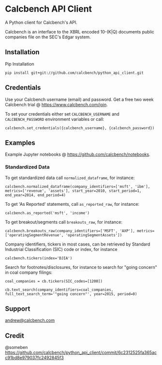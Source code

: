 # Calcbench API Client


A Python client for Calcbench's API.

Calcbench is an interface to the XBRL encoded 10-(K|Q) documents public companies file on the SEC's Edgar system.

## Installation

Pip Installation

    pip install git+git://github.com/calcbench/python_api_client.git
    
## Credentials

Use your Calcbench username (email) and password.  Get a free two week Calcbench trial @ https://www.calcbench.com/join.

To set your credentials either set `CALCBENCH_USERNAME` and `CALCBENCH_PASSWORD` environment variables or call:

    calcbench.set_credentials({calcbench_username}, {calcbench_password})
    

## Examples

Example Jupyter notebooks @ https://github.com/calcbench/notebooks.

### Standardized Data
To get standardized data call `normalized_dataframe`, for instance:

    calcbench.normalized_dataframe(company_identifiers=['msft', 'ibm'], metrics=['revenue', 'assets'], start_year=2010, start_period=1, end_year=2014, end_period=4)
    
To get 'As Reported' statements, call `as_reported_raw`, for instance:

	calcbench.as_reported('msft', 'income')
	
To get breakout/segments call `breakouts_raw`, for instance:

	calcbench.breakouts_raw(company_identifiers=['MSFT', 'AXP'], metrics=['operatingSegmentRevenue', 'operatingSegmentAssets'])

Company identifiers, tickers in most cases, can be retrieved by Standard Industrial Classification (SIC) code or index, for instance
    
    calcbench.tickers(index='DJIA')

Search for footnotes/disclosures, for instance to search for "going concern" in coal company filings:

	coal_companies = cb.tickers(SIC_codes=[1200])
	
	cb.text_search(company_identifiers=coal_companies, full_text_search_term='"going concern"', year=2015, period=0)

## Support

andrew@calcbench.com

## Credit
@someben https://github.com/calcbench/python_api_client/commit/6c2312525fa365acc91bd8e979037fc2492845f3   

